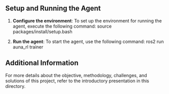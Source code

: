## Setup and Running the Agent

1. **Configure the environment**:
   To set up the environment for running the agent, execute the following command:
   source packages/install/setup.bash

2. **Run the agent**:
To start the agent, use the following command: ros2 run auna_rl trainer

## Additional Information

For more details about the objective, methodology, challenges, and solutions of this project, refer to the introductory presentation in this directory.

